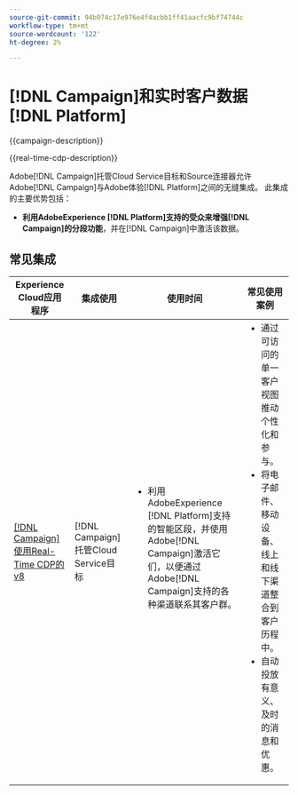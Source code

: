 ```yaml
---
source-git-commit: 94b074c17e976e4f4acbb1ff41aacfc9bf74744c
workflow-type: tm+mt
source-wordcount: '122'
ht-degree: 2%

---
```



# [!DNL Campaign]和实时客户数据[!DNL Platform]

{{campaign-description}}

{{real-time-cdp-description}}

Adobe[!DNL Campaign]托管Cloud Service目标和Source连接器允许Adobe[!DNL Campaign]与Adobe体验[!DNL Platform]之间的无缝集成。 此集成的主要优势包括：

+ **利用AdobeExperience [!DNL Platform]支持的受众来增强[!DNL Campaign]的分段功能**，并在[!DNL Campaign]中激活该数据。

## 常见集成

<table>
    <thead>
        <tr>
            <th>Experience Cloud应用程序</th>
            <th>集成使用</th>
            <th>使用时间</th>
            <th>常见使用案例</th>
        </tr>
    </thead>
    <tbody>
        <tr>
            <td><a href="../../integrations/tutorials/campaign-rtcdp/campaign-v8-real-time-cdp.md" target="_blank" rel="noreferrer">[!DNL Campaign] 使用Real-Time CDP的v8</a></td>
            <td>[!DNL Campaign] 托管Cloud Service目标</td>
            <td>
                <ul style="margin-top: 0;">
                    <li>利用AdobeExperience [!DNL Platform]支持的智能区段，并使用Adobe[!DNL Campaign]激活它们，以便通过Adobe[!DNL Campaign]支持的各种渠道联系其客户群。</li>
                </ul>
            </td>
            <td>
              <ul style="margin-top: 0;">
                <li>通过可访问的单一客户视图推动个性化和参与。</li>
                <li>将电子邮件、移动设备、线上和线下渠道整合到客户历程中。</li>
                <li>自动投放有意义、及时的消息和优惠。</li>
               <ul style="margin-top: 0;">
            </td>
        </tr>              
    </tbody>          
</table>
